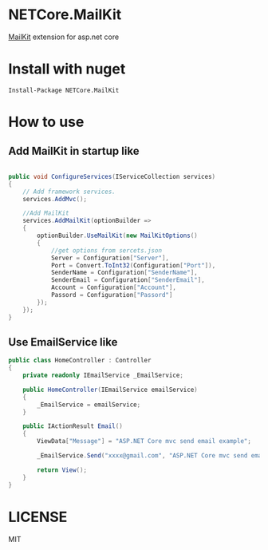 # NETCore.MailKit
[MailKit](https://github.com/jstedfast/MailKit) extension for asp.net core

# Install with nuget

```
Install-Package NETCore.MailKit
```

# How to use

## Add MailKit in startup like 

```csharp

public void ConfigureServices(IServiceCollection services)
{
    // Add framework services.
    services.AddMvc();

    //Add MailKit
    services.AddMailKit(optionBuilder =>
    {
        optionBuilder.UseMailKit(new MailKitOptions()
        {
            //get options from sercets.json
            Server = Configuration["Server"],
            Port = Convert.ToInt32(Configuration["Port"]),
            SenderName = Configuration["SenderName"],
            SenderEmail = Configuration["SenderEmail"],
            Account = Configuration["Account"],
            Passord = Configuration["Passord"]
        });
    });
}

```

## Use EmailService like 

```csharp
public class HomeController : Controller
{
    private readonly IEmailService _EmailService;

    public HomeController(IEmailService emailService)
    {
        _EmailService = emailService;
    }

    public IActionResult Email()
    {
        ViewData["Message"] = "ASP.NET Core mvc send email example";

        _EmailService.Send("xxxx@gmail.com", "ASP.NET Core mvc send email example", "Send from asp.net core mvc action");

        return View();
    }
}

```

# LICENSE

MIT
